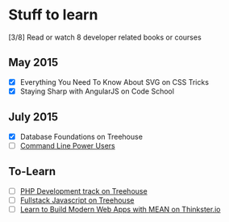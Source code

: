 # Stuff to learn

[3/8] Read or watch 8 developer related books or courses

## May 2015
- [x] Everything You Need To Know About SVG on CSS Tricks
- [x] Staying Sharp with AngularJS on Code School

## July 2015
- [x] Database Foundations on Treehouse
- [ ] [Command Line Power Users](http://commandlinepoweruser.com/)

To-Learn
---
- [ ] [PHP Development track on Treehouse](http://teamtreehouse.com/tracks/php-development)
- [ ] [Fullstack Javascript on Treehouse](https://teamtreehouse.com/tracks/fullstack-javascript)
- [ ] [Learn to Build Modern Web Apps with MEAN on Thinkster.io](https://thinkster.io/mean-stack-tutorial/)